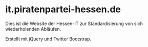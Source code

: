 # it.piratenpartei-hessen.de #

Dies ist die Website der Hessen-IT zur Standardisierung von sich wiederholenden Abläufen.

Erstellt mit jQuery und Twitter Bootstrap.